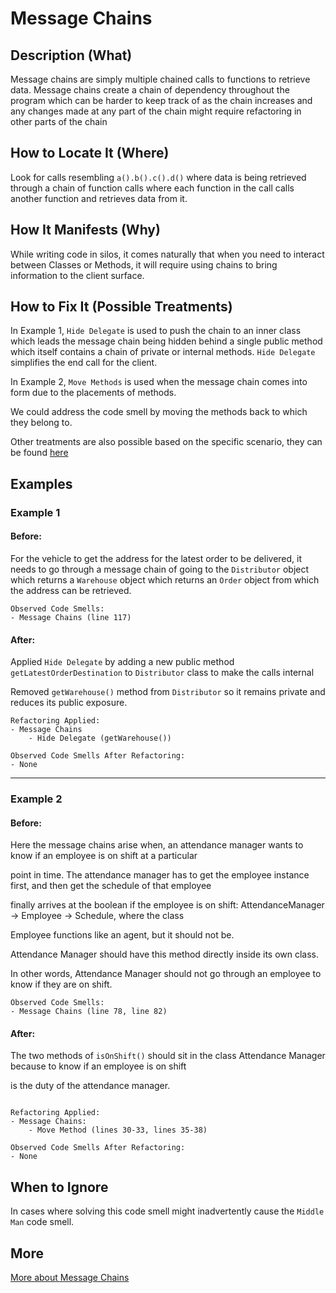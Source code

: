 # Message Chains

## Description (What)

Message chains are simply multiple chained calls to functions to retrieve data. Message chains create a chain of dependency throughout the program which can be harder to keep track of as the chain increases and any changes made at any part of the chain might require refactoring in other parts of the chain

## How to Locate It (Where)

Look for calls resembling `a().b().c().d()` where data is being retrieved through a chain of function calls where each function in the call calls another function and retrieves data from it.

## How It Manifests (Why)

While writing code in silos, it comes naturally that when you need to interact between Classes or Methods, it will require using chains to bring information to the client surface.

## How to Fix It (Possible Treatments)

In Example 1, `Hide Delegate` is used to push the chain to an inner class which leads the message chain being hidden behind a single public method which itself contains a chain of private or internal methods. `Hide Delegate` simplifies the end call for the client.

In Example 2, `Move Methods` is used when the message chain comes into form due to the placements of methods. 

We could address the code smell by moving the methods back to which they belong to.

Other treatments are also possible based on the specific scenario, they can be found [here](https://refactoring.guru/smells/message-chains#:~:text=Treatment)

## Examples

### Example 1

#### Before:

For the vehicle to get the address for the latest order to be delivered, it needs to go through a message chain of going to the `Distributor` object which returns a `Warehouse` object which returns an `Order` object from which the address can be retrieved.

```
Observed Code Smells:
- Message Chains (line 117)
```

#### After:

Applied `Hide Delegate` by adding a new public method `getLatestOrderDestination` to `Distributor` class to make the calls internal

Removed `getWarehouse()` method from `Distributor` so it remains private and reduces its public exposure.

```
Refactoring Applied:
- Message Chains
    - Hide Delegate (getWarehouse())
```

```
Observed Code Smells After Refactoring:
- None
```

---

### Example 2

#### Before:

Here the message chains arise when, an attendance manager wants to know if an employee is on shift at a particular

point in time. The attendance manager has to get the employee instance first, and then get the schedule of that employee

finally arrives at the boolean if the employee is on shift: AttendanceManager -> Employee -> Schedule, where the class

Employee functions like an agent, but it should not be.

Attendance Manager should have this method directly inside its own class.

In other words, Attendance Manager should not go through an employee to know if they are on shift.

```
Observed Code Smells:
- Message Chains (line 78, line 82)
```

#### After:

The two methods of `isOnShift()` should sit in the class Attendance Manager because to know if an employee is on shift

is the duty of the attendance manager.
```

Refactoring Applied:
- Message Chains:
    - Move Method (lines 30-33, lines 35-38)
```

```
Observed Code Smells After Refactoring:
- None
```

## When to Ignore

In cases where solving this code smell might inadvertently cause the `Middle Man` code smell.

## More

[More about Message Chains](https://refactoring.guru/smells/message-chains)
